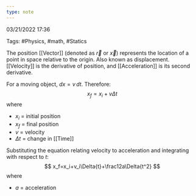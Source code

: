```yaml
---
type: note
---
```

03/21/2022 17:36

Tags: #Physics, #math, #Statics 

The position [[Vector]] (denoted as $\vec r$ or $\vec x$) represents the location of a point in space relative to the origin. Also known as displacement. [[Velocity]] is the derivative of position, and [[Acceleration]] is its second derivative. 

For a moving object, $dx = v\,dt$. Therefore:
$$
x_f=x_i+v\Delta t
$$
where
- $x_i$ = initial position
- $x_f$ = final position
- $v$ = velocity
- $\Delta t$ = change in [[Time]]

Substituting the equation relating velocity to acceleration and integrating with respect to $t$:
$$
x_f=x_i+v_i\Delta{t}+\frac12a\Delta{t^2}
$$
where
- $a$ = acceleration